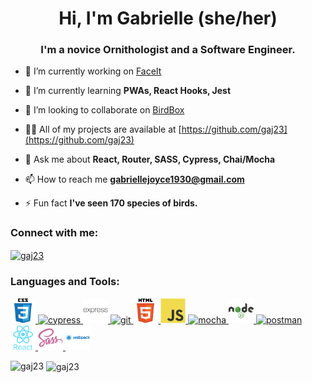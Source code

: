 <h1 align="center">Hi, I'm Gabrielle (she/her)</h1>
<h3 align="center">I'm a novice Ornithologist and a Software Engineer.</h3>

- 🔭 I’m currently working on [FaceIt](https://github.com/gaj23/face-it)

- 🌱 I’m currently learning **PWAs, React Hooks, Jest**

- 👯 I’m looking to collaborate on [BirdBox](https://github.com/gaj23/birdbox)

- 👨‍💻 All of my projects are available at [https://github.com/gaj23](https://github.com/gaj23)

- 💬 Ask me about **React, Router, SASS, Cypress, Chai/Mocha**

- 📫 How to reach me **gabriellejoyce1930@gmail.com**

- ⚡ Fun fact **I've seen 170 species of birds.**

<h3 align="left">Connect with me:</h3>
<p align="left">
<a href="https://linkedin.com/in/gaj23" target="blank"><img align="center" src="https://cdn.jsdelivr.net/npm/simple-icons@3.0.1/icons/linkedin.svg" alt="gaj23" height="30" width="40" /></a>
</p>

<h3 align="left">Languages and Tools:</h3>
<p align="left"> <a href="https://www.w3schools.com/css/" target="_blank"> <img src="https://raw.githubusercontent.com/devicons/devicon/master/icons/css3/css3-original-wordmark.svg" alt="css3" width="40" height="40"/> </a> <a href="https://www.cypress.io" target="_blank"> <img src="https://raw.githubusercontent.com/simple-icons/simple-icons/6e46ec1fc23b60c8fd0d2f2ff46db82e16dbd75f/icons/cypress.svg" alt="cypress" width="40" height="40"/> </a> <a href="https://expressjs.com" target="_blank"> <img src="https://raw.githubusercontent.com/devicons/devicon/master/icons/express/express-original-wordmark.svg" alt="express" width="40" height="40"/> </a> <a href="https://git-scm.com/" target="_blank"> <img src="https://www.vectorlogo.zone/logos/git-scm/git-scm-icon.svg" alt="git" width="40" height="40"/> </a> <a href="https://www.w3.org/html/" target="_blank"> <img src="https://raw.githubusercontent.com/devicons/devicon/master/icons/html5/html5-original-wordmark.svg" alt="html5" width="40" height="40"/> </a> <a href="https://developer.mozilla.org/en-US/docs/Web/JavaScript" target="_blank"> <img src="https://raw.githubusercontent.com/devicons/devicon/master/icons/javascript/javascript-original.svg" alt="javascript" width="40" height="40"/> </a> <a href="https://mochajs.org" target="_blank"> <img src="https://www.vectorlogo.zone/logos/mochajs/mochajs-icon.svg" alt="mocha" width="40" height="40"/> </a> <a href="https://nodejs.org" target="_blank"> <img src="https://raw.githubusercontent.com/devicons/devicon/master/icons/nodejs/nodejs-original-wordmark.svg" alt="nodejs" width="40" height="40"/> </a> <a href="https://postman.com" target="_blank"> <img src="https://www.vectorlogo.zone/logos/getpostman/getpostman-icon.svg" alt="postman" width="40" height="40"/> </a> <a href="https://reactjs.org/" target="_blank"> <img src="https://raw.githubusercontent.com/devicons/devicon/master/icons/react/react-original-wordmark.svg" alt="react" width="40" height="40"/> </a> <a href="https://sass-lang.com" target="_blank"> <img src="https://raw.githubusercontent.com/devicons/devicon/master/icons/sass/sass-original.svg" alt="sass" width="40" height="40"/> </a> <a href="https://webpack.js.org" target="_blank"> <img src="https://raw.githubusercontent.com/devicons/devicon/d00d0969292a6569d45b06d3f350f463a0107b0d/icons/webpack/webpack-original-wordmark.svg" alt="webpack" width="40" height="40"/> </a> </p>

<p><img align="left" src="https://github-readme-stats.vercel.app/api/top-langs?username=gaj23&show_icons=true&locale=en&layout=compact" alt="gaj23" /></p>

<p>&nbsp;<img align="center" src="https://github-readme-stats.vercel.app/api?username=gaj23&show_icons=true&locale=en" alt="gaj23" /></p>

